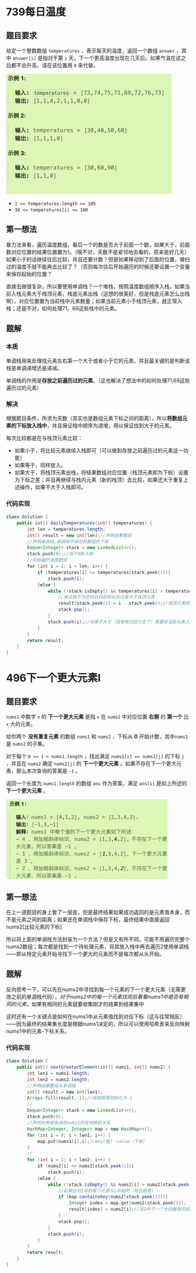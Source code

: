# 739每日温度

## 题目要求

给定一个整数数组 `temperatures` ，表示每天的温度，返回一个数组 `answer` ，其中 `answer[i]` 是指对于第 `i` 天，下一个更高温度出现在几天后。如果气温在这之后都不会升高，请在该位置用 `0` 来代替。

<img src="../../Pic/image-20240310090311507.png" alt="image-20240310090311507" style="zoom:50%;" />

- `1 <= temperatures.length <= 105`
- `30 <= temperatures[i] <= 100`

## 第一想法

暴力法来看，遍历温度数组，看后一个的数是否大于前面一个数，如果大于，前面数对应位置的结果位置置为1。（哦不对，天数不是紧邻地去看的，原来是好几天）如果小于的话继续往后比较，并且还要计数？但是如果移动到了后面的位置，被扫过的温度不就不能再去比较了？（否则每次往后开始遍历的时候还要设置一个变量来保存起始的位置？

直接去做很复杂，所以要使用单调栈？一个堆栈，按照温度数组顺序入栈，如果当前入栈元素大于栈顶元素，栈底元素出栈（这想的很美好，但是栈底元素怎么出栈啊），对应位置置为当前栈中元素数量；如果当前元素小于栈顶元素，就正常入栈；还是不对，如何处理71，69这些栈中的元素。

## 题解

### 本质

单调栈用来处理找元素左右第一个大于或者小于它的元素，并且最关键的是判断该栈是单调递增还是递减。

单调栈的作用是**存放之前遍历过的元素**。（这也解决了想法中的如何处理71,69这些遍历过的元素）

### 解决

根据题目条件，所求为天数（其实也是数组元素下标之间的距离），所以**将数组元素的下标放入栈中**，并且保证栈中顺序为递增，用以保证找到大于的元素。

每次比较都是在与栈顶元素比较：

- 如果小于，将比较元素继续入栈即可（可以做到存放之前遍历过的元素这一功能）
- 如果等于，同样放入。
- 如果大于，将栈顶元素出栈，将结果数组对应位置（栈顶元素即为下标）设置为下标之差；并且再继续与栈内元素（新的栈顶）去比较，如果还大于重复上述操作，如果不大于入栈即可。

### 代码实现

```java
class Solution {
    public int[] dailyTemperatures(int[] temperatures) {
        int len = temperatures.length;
        int[] result = new int[len];//声明结果数组
        //声明单调栈,单调栈中保存原数组的下标
        Deque<Integer> stack = new LinkedList<>();
        stack.push(0);//将下标0入栈
        //开始遍历温度数组
        for (int i = 1; i < len; i++) {
            if (temperatures[i] <= temperatures[stack.peek()]){
                stack.push(i);
            }else {
                while (!stack.isEmpty() && temperatures[i] > temperatures[stack.peek()]){
                    //保证栈不为空并且现在的比较元素大于栈顶元素
                    result[stack.peek()] = i - stack.peek();//栈顶元素即需要赋值的下标位置，因为找到了第一个大于它的元素（的下标）
                    stack.pop();
                }
                stack.push(i);//如果不大于（或者栈已经为空了）需要将当前元素入栈，别忘记这一步。
            }
        }
        return result;
    }
}
```

# 496下一个更大元素I

## 题目要求

`nums1` 中数字 `x` 的 **下一个更大元素** 是指 `x` 在 `nums2` 中对应位置 **右侧** 的 **第一个** 比 `x` 大的元素。

给你两个 **没有重复元素** 的数组 `nums1` 和 `nums2` ，下标从 **0** 开始计数，其中`nums1` 是 `nums2` 的子集。

对于每个 `0 <= i < nums1.length` ，找出满足 `nums1[i] == nums2[j]` 的下标 `j` ，并且在 `nums2` 确定 `nums2[j]` 的 **下一个更大元素** 。如果不存在下一个更大元素，那么本次查询的答案是 `-1` 。

返回一个长度为 `nums1.length` 的数组 `ans` 作为答案，满足 `ans[i]` 是如上所述的 **下一个更大元素** 。

<img src="../../Pic/image-20240310101817049.png" alt="image-20240310101817049" style="zoom:50%;" />

## 第一想法

在上一道题目的身上套了一层皮，但是最终结果如果成功返回的是元素值本身，而不是元素之间的距离；如果还在单调栈中保存下标，最终结果中直接返回nums2[比较元素的下标]

所以将上面的单调栈方法封装为一个方法？但是又有所不同，可能不用遍历完整个nums2数组；每次都是找到一个待处理元素，将其放入栈中再去遍历2使用单调栈——即从特定元素开始寻找下一个更大的元素而不是每次都从头开始。

## 题解

反向思考一下，可以先在nums2中寻找到每一个元素的下一个更大元素（无需更改之前的单调栈代码），*对于nums2中的每一个元素找完后看看nums1中是否有相同的元素*，如果有相同的元素就要收集刚才的结果到结果集中

这时还有一个关键点是如何在nums1中从元素值找到对应下标（这与往常相反）——因为最终的结果集长度是根据nums1决定的，所以可以使用哈希表来反向映射nums1中的元素-下标关系。

### 代码实现

```java
class Solution {
    public int[] nextGreaterElement(int[] nums1, int[] nums2) {
        int len1 = nums1.length;
        int len2 = nums2.length;
        //声明结果数组与单调栈
        int[] result = new int[len1];
        Arrays.fill(result,-1);//根据题意初始化为-1
        //
        Deque<Integer> stack = new LinkedList<>();
        stack.push(0);
        //声明哈希表来保存nums1的反向映射关系
        HashMap<Integer, Integer> map = new HashMap<>();
        for (int i = 0; i < len1; i++) {
            map.put(nums1[i],i);//key(值）-value（下标）
        }
        //
        for (int i = 1; i < len2; i++) {
            if (nums2[i] <= nums2[stack.peek()]){
                stack.push(i);
            }else {
                while (!stack.isEmpty() && nums2[i] > nums2[stack.peek()]){
                    //如果此时2中的某个元素与1中相同（符合题意）
                    if (map.containsKey(nums2[stack.peek()])){
                        Integer index = map.get(nums2[stack.peek()]);
                        result[index] = nums2[i];//将2中下一个大的数填充结果数组
                    }
                    stack.pop();
                }
                stack.push(i);
            }
        }
        return result;
    }
}
```

